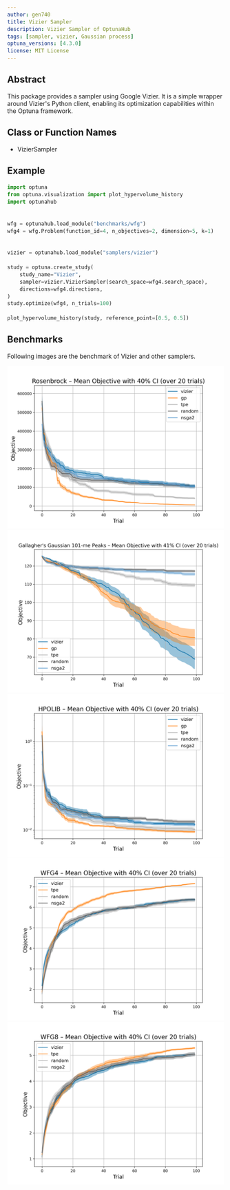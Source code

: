 ```yaml
---
author: gen740
title: Vizier Sampler
description: Vizier Sampler of OptunaHub
tags: [sampler, vizier, Gaussian process]
optuna_versions: [4.3.0]
license: MIT License
---
```


## Abstract

This package provides a sampler using Google Vizier.
It is a simple wrapper around Vizier's Python client, enabling its optimization capabilities within the Optuna framework.

## Class or Function Names

- VizierSampler

## Example

```python
import optuna
from optuna.visualization import plot_hypervolume_history
import optunahub


wfg = optunahub.load_module("benchmarks/wfg")
wfg4 = wfg.Problem(function_id=4, n_objectives=2, dimension=5, k=1)


vizier = optunahub.load_module("samplers/vizier")

study = optuna.create_study(
    study_name="Vizier",
    sampler=vizier.VizierSampler(search_space=wfg4.search_space),
    directions=wfg4.directions,
)
study.optimize(wfg4, n_trials=100)

plot_hypervolume_history(study, reference_point=[0.5, 0.5])
```

## Benchmarks

Following images are the benchmark of Vizier and other samplers.

![Rosenbrock Function](images/multiple_sampler_bbob_fn8.png)
![Gallagher's Gaussian 101-me Peaks Function](images/multiple_sampler_bbob_fn21.png)
![HPOLib](images/multiple_sampler_hpolib.png)
![WFG 4](images/multiple_wfg4_bench.png)
![WFG 8](images/multiple_wfg8_bench.png)
